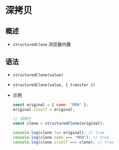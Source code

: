 # 深拷贝

## 概述

*   `structuredClone` 浏览器内置

## 语法

*   `structuredClone(value)`

*   `structuredClone(value, { transfer })`

*   示例

    ```javascript
    const original = { name: "MDN" };
    original.itself = original;

    // 深拷贝
    const clone = structuredClone(original);

    console.log(clone !== original); // true
    console.log(clone.name === "MDN"); // true
    console.log(clone.itself === clone); // true
    ```
